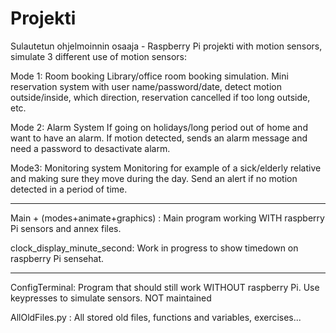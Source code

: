 # Projekti

Sulautetun ohjelmoinnin osaaja - Raspberry Pi projekti with motion sensors, simulate 3 different use of motion sensors:

Mode 1: Room booking
Library/office room booking simulation. Mini reservation system with user name/password/date, detect motion outside/inside, which direction, reservation cancelled if too long outside, etc.

Mode 2: Alarm System
If going on holidays/long period out of home and want to have an alarm. If motion detected, sends an alarm message and need a password to desactivate alarm.

Mode3: Monitoring system
Monitoring for example of a sick/elderly relative and making sure they move during the day. Send an alert if no motion detected in a period of time.

-------------------------------------------------------------------------------------------------------------------------------------------

Main + (modes+animate+graphics) : Main program working WITH raspberry Pi sensors and annex files.

clock_display_minute_second: Work in progress to show timedown on raspberry Pi sensehat.

------------------------------------------------------------------------------------------------------------------------------------------

ConfigTerminal: Program that should still work WITHOUT raspberry Pi. Use keypresses to simulate sensors. NOT maintained

AllOldFiles.py : All stored old files, functions and variables, exercises...


